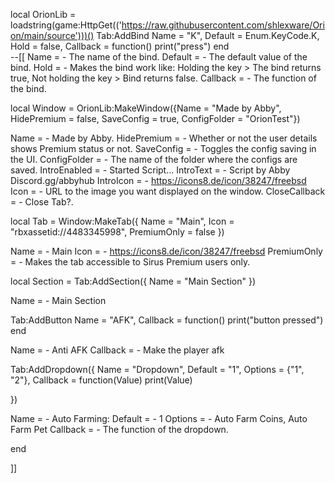 local OrionLib = loadstring(game:HttpGet(('https://raw.githubusercontent.com/shlexware/Orion/main/source')))()
Tab:AddBind
	Name = "K",
	Default = Enum.KeyCode.K,
	Hold = false,
	Callback = function()
		print("press")
	end    
--[[
Name = <string> - The name of the bind.
Default = <keycode> - The default value of the bind.
Hold = <bool> - Makes the bind work like: Holding the key > The bind returns true, Not holding the key > Bind returns false.
Callback = <function> - The function of the bind.


local Window = OrionLib:MakeWindow({Name = "Made by Abby", HidePremium = false, SaveConfig = true, ConfigFolder = "OrionTest"})


Name = <string> - Made by Abby.
HidePremium = <bool> - Whether or not the user details shows Premium status or not.
SaveConfig = <bool> - Toggles the config saving in the UI.
ConfigFolder = <string> - The name of the folder where the configs are saved.
IntroEnabled = <bool> - Started Script...
IntroText = <string> - Script by Abby Discord.gg/abbyhub
IntroIcon = <string> - https://icons8.de/icon/38247/freebsd
Icon = <string> - URL to the image you want displayed on the window.
CloseCallback = <function> - Close Tab?.

local Tab = Window:MakeTab({
	Name = "Main",
	Icon = "rbxassetid://4483345998",
	PremiumOnly = false
})


Name = <string> - Main
Icon = <string> - https://icons8.de/icon/38247/freebsd
PremiumOnly = <bool> - Makes the tab accessible to Sirus Premium users only.


local Section = Tab:AddSection({
	Name = "Main Section"
})


Name = <string> - Main Section


Tab:AddButton
	Name = "AFK",
	Callback = function()
      		print("button pressed")
  	end    


Name = <string> - Anti AFK
Callback = <function> - Make the player afk


Tab:AddDropdown({
	Name = "Dropdown",
	Default = "1",
	Options = {"1", "2"},
	Callback = function(Value)
		print(Value)
	   
})


Name = <string> - Auto Farming:
Default = <string> - 1
Options = <table> - Auto Farm Coins, Auto Farm Pet
Callback = <function> - The function of the dropdown.

end

]]
